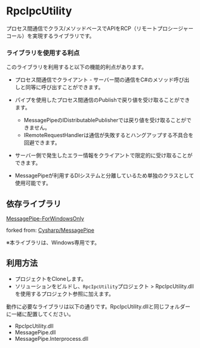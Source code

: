 # RpcIpcUtility

プロセス間通信でクラス/メソッドベースでAPIをRCP（リモートプロシージャーコール）を実現するライブラリです。





### ライブラリを使用する利点

このライブラリを利用すると以下の機能的利点があります。

* プロセス間通信でクライアント - サーバー間の通信をC#のメソッド呼び出しと同等に呼び出すことができます。

* パイプを使用したプロセス間通信のPublishで戻り値を受け取ることができます。
  * MessagePipeのIDistributablePublisherでは戻り値を受け取ることができません。
  * IRemoteRequestHandlerは通信が失敗するとハングアップする不具合を回避できます。
* サーバー側で発生したエラー情報をクライアントで限定的に受け取ることができます。
* MessagePipeが利用するDIシステムと分離しているため単独のクラスとして使用可能です。



## 依存ライブラリ

[MessagePipe-ForWindowsOnly](https://github.com/Taka414/MessagePipe-ForWindowsOnly)

forked from: [Cysharp/MessagePipe](https://github.com/Cysharp/MessagePipe)



※本ライブラリは、Windows専用です。



## 利用方法

- プロジェクトをCloneします。
- ソリューションをビルドし、`RpcIpcUtility`プロジェクト > RpcIpcUtility.dll を使用するプロジェクト参照に加えます。



動作に必要なライブラリは以下の通りです。RpcIpcUtility.dllと同じフォルダーに一緒に配置してください。

* RpcIpcUtility.dll
* MessagePipe.dll
* MessagePipe.Interprocess.dll



